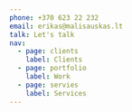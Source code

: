 ```yaml
---
phone: +370 623 22 232
email: erikas@malisauskas.lt
talk: Let's talk
nav:
  - page: clients
    label: Clients
  - page: portfolio
    label: Work
  - page: servies
    label: Services
---
```

